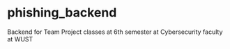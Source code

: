 # phishing_backend
Backend for Team Project classes at 6th semester at Cybersecurity faculty at WUST
